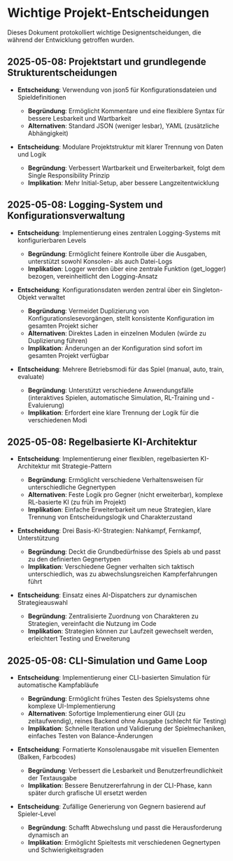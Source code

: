 # Wichtige Projekt-Entscheidungen

Dieses Dokument protokolliert wichtige Designentscheidungen, die während der Entwicklung getroffen wurden.

## 2025-05-08: Projektstart und grundlegende Strukturentscheidungen

- **Entscheidung**: Verwendung von json5 für Konfigurationsdateien und Spieldefinitionen
  - **Begründung**: Ermöglicht Kommentare und eine flexiblere Syntax für bessere Lesbarkeit und Wartbarkeit
  - **Alternativen**: Standard JSON (weniger lesbar), YAML (zusätzliche Abhängigkeit)

- **Entscheidung**: Modulare Projektstruktur mit klarer Trennung von Daten und Logik
  - **Begründung**: Verbessert Wartbarkeit und Erweiterbarkeit, folgt dem Single Responsibility Prinzip
  - **Implikation**: Mehr Initial-Setup, aber bessere Langzeitentwicklung

## 2025-05-08: Logging-System und Konfigurationsverwaltung

- **Entscheidung**: Implementierung eines zentralen Logging-Systems mit konfigurierbaren Levels
  - **Begründung**: Ermöglicht feinere Kontrolle über die Ausgaben, unterstützt sowohl Konsolen- als auch Datei-Logs
  - **Implikation**: Logger werden über eine zentrale Funktion (get_logger) bezogen, vereinheitlicht den Logging-Ansatz

- **Entscheidung**: Konfigurationsdaten werden zentral über ein Singleton-Objekt verwaltet
  - **Begründung**: Vermeidet Duplizierung von Konfigurationslesevorgängen, stellt konsistente Konfiguration im gesamten Projekt sicher
  - **Alternativen**: Direktes Laden in einzelnen Modulen (würde zu Duplizierung führen)
  - **Implikation**: Änderungen an der Konfiguration sind sofort im gesamten Projekt verfügbar

- **Entscheidung**: Mehrere Betriebsmodi für das Spiel (manual, auto, train, evaluate)
  - **Begründung**: Unterstützt verschiedene Anwendungsfälle (interaktives Spielen, automatische Simulation, RL-Training und -Evaluierung)
  - **Implikation**: Erfordert eine klare Trennung der Logik für die verschiedenen Modi

## 2025-05-08: Regelbasierte KI-Architektur

- **Entscheidung**: Implementierung einer flexiblen, regelbasierten KI-Architektur mit Strategie-Pattern
  - **Begründung**: Ermöglicht verschiedene Verhaltensweisen für unterschiedliche Gegnertypen
  - **Alternativen**: Feste Logik pro Gegner (nicht erweiterbar), komplexe RL-basierte KI (zu früh im Projekt)
  - **Implikation**: Einfache Erweiterbarkeit um neue Strategien, klare Trennung von Entscheidungslogik und Charakterzustand

- **Entscheidung**: Drei Basis-KI-Strategien: Nahkampf, Fernkampf, Unterstützung
  - **Begründung**: Deckt die Grundbedürfnisse des Spiels ab und passt zu den definierten Gegnertypen
  - **Implikation**: Verschiedene Gegner verhalten sich taktisch unterschiedlich, was zu abwechslungsreichen Kampferfahrungen führt

- **Entscheidung**: Einsatz eines AI-Dispatchers zur dynamischen Strategieauswahl
  - **Begründung**: Zentralisierte Zuordnung von Charakteren zu Strategien, vereinfacht die Nutzung im Code
  - **Implikation**: Strategien können zur Laufzeit gewechselt werden, erleichtert Testing und Erweiterung

## 2025-05-08: CLI-Simulation und Game Loop

- **Entscheidung**: Implementierung einer CLI-basierten Simulation für automatische Kampfabläufe
  - **Begründung**: Ermöglicht frühes Testen des Spielsystems ohne komplexe UI-Implementierung
  - **Alternativen**: Sofortige Implementierung einer GUI (zu zeitaufwendig), reines Backend ohne Ausgabe (schlecht für Testing)
  - **Implikation**: Schnelle Iteration und Validierung der Spielmechaniken, einfaches Testen von Balance-Änderungen

- **Entscheidung**: Formatierte Konsolenausgabe mit visuellen Elementen (Balken, Farbcodes)
  - **Begründung**: Verbessert die Lesbarkeit und Benutzerfreundlichkeit der Textausgabe
  - **Implikation**: Bessere Benutzererfahrung in der CLI-Phase, kann später durch grafische UI ersetzt werden

- **Entscheidung**: Zufällige Generierung von Gegnern basierend auf Spieler-Level
  - **Begründung**: Schafft Abwechslung und passt die Herausforderung dynamisch an
  - **Implikation**: Ermöglicht Spieltests mit verschiedenen Gegnertypen und Schwierigkeitsgraden

